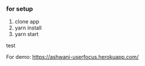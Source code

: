 ### for setup

1. clone app
2. yarn install
3. yarn start

test

For demo: https://ashwani-userfocus.herokuapp.com/
